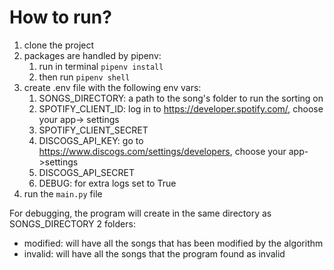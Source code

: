 # How to run? 
1. clone the project
2. packages are handled by pipenv:
   1. run in terminal ```pipenv install```
   2. then run ```pipenv shell```
3. create .env file with the following env vars:
   1. SONGS_DIRECTORY: a path to the song's folder to run the sorting on 
   2. SPOTIFY_CLIENT_ID: log in to https://developer.spotify.com/, choose your app-> settings
   3. SPOTIFY_CLIENT_SECRET 
   4. DISCOGS_API_KEY: go to https://www.discogs.com/settings/developers, choose your app->settings
   5. DISCOGS_API_SECRET
   6. DEBUG: for extra logs set to True
4. run the ```main.py``` file

For debugging, the program will create in the same directory as SONGS_DIRECTORY 2 folders:
- modified: will have all the songs that has been modified by the algorithm
- invalid: will have all the songs that the program found as invalid 